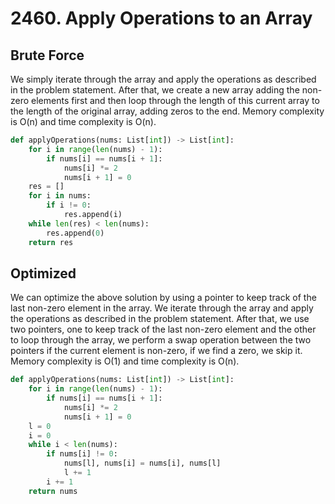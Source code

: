 # 2460. Apply Operations to an Array

## Brute Force

We simply iterate through the array and apply the operations as described in the problem statement. After that, we create a new array adding the non-zero elements first and then loop through the length of this current array to the length of the original array, adding zeros to the end.
Memory complexity is O(n) and time complexity is O(n).

```python
def applyOperations(nums: List[int]) -> List[int]:
    for i in range(len(nums) - 1):
        if nums[i] == nums[i + 1]:
            nums[i] *= 2
            nums[i + 1] = 0
    res = []
    for i in nums:
        if i != 0:
            res.append(i)
    while len(res) < len(nums):
        res.append(0)
    return res
```

## Optimized

We can optimize the above solution by using a pointer to keep track of the last non-zero element in the array. We iterate through the array and apply the operations as described in the problem statement. After that, we use two pointers, one to keep track of the last non-zero element and the other to loop through the array, we perform a swap operation between the two pointers if the current element is non-zero, if we find a zero, we skip it. Memory complexity is O(1) and time complexity is O(n).

```python
def applyOperations(nums: List[int]) -> List[int]:
    for i in range(len(nums) - 1):
        if nums[i] == nums[i + 1]:
            nums[i] *= 2
            nums[i + 1] = 0
    l = 0
    i = 0
    while i < len(nums):
        if nums[i] != 0:
            nums[l], nums[i] = nums[i], nums[l]
            l += 1
        i += 1
    return nums
```